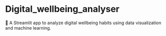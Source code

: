 # Digital_wellbeing_analyser
📱 A Streamlit app to analyze digital wellbeing habits using data visualization and machine learning.
